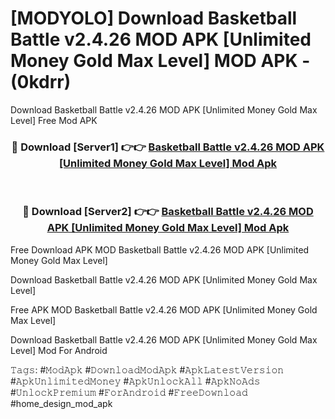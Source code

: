 # [MODYOLO] Download Basketball Battle v2.4.26 MOD APK [Unlimited Money Gold Max Level] MOD APK - (0kdrr)
Download Basketball Battle v2.4.26 MOD APK [Unlimited Money Gold Max Level] Free Mod APK

<div align="center">
<h3>🔴 Download [Server1] 👉👉 <a href="https://apk-comot.site?title=Basketball_Battle_v2.4.26_MOD_APK_[Unlimited_Money_Gold_Max_Level]">Basketball Battle v2.4.26 MOD APK [Unlimited Money Gold Max Level] Mod Apk</a></h3><br>

<h3>🔴 Download [Server2] 👉👉 <a href="https://apk-comot.site?title=Basketball_Battle_v2.4.26_MOD_APK_[Unlimited_Money_Gold_Max_Level]">Basketball Battle v2.4.26 MOD APK [Unlimited Money Gold Max Level] Mod Apk</a></h3>
</div>


Free Download APK MOD Basketball Battle v2.4.26 MOD APK [Unlimited Money Gold Max Level]

Download Basketball Battle v2.4.26 MOD APK [Unlimited Money Gold Max Level] 

Free APK MOD Basketball Battle v2.4.26 MOD APK [Unlimited Money Gold Max Level] 

Download Basketball Battle v2.4.26 MOD APK [Unlimited Money Gold Max Level] Mod For Android

𝚃𝚊𝚐𝚜: #𝙼𝚘𝚍𝙰𝚙𝚔 #𝙳𝚘𝚠𝚗𝚕𝚘𝚊𝚍𝙼𝚘𝚍𝙰𝚙𝚔 #𝙰𝚙𝚔𝙻𝚊𝚝𝚎𝚜𝚝𝚅𝚎𝚛𝚜𝚒𝚘𝚗 #𝙰𝚙𝚔𝚄𝚗𝚕𝚒𝚖𝚒𝚝𝚎𝚍𝙼𝚘𝚗𝚎𝚢 #𝙰𝚙𝚔𝚄𝚗𝚕𝚘𝚌𝚔𝙰𝚕𝚕 #𝙰𝚙𝚔𝙽𝚘𝙰𝚍𝚜 #𝚄𝚗𝚕𝚘𝚌𝚔𝙿𝚛𝚎𝚖𝚒𝚞𝚖 #𝙵𝚘𝚛𝙰𝚗𝚍𝚛𝚘𝚒𝚍 #𝙵𝚛𝚎𝚎𝙳𝚘𝚠𝚗𝚕𝚘𝚊𝚍 #home_design_mod_apk